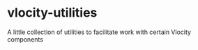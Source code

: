 # vlocity-utilities
A little collection of utilities to facilitate work with certain Vlocity components

